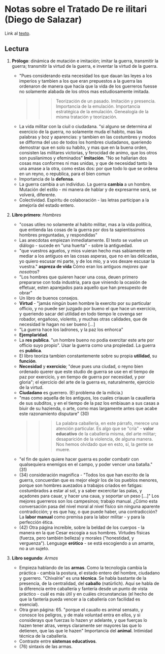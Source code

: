 # Notas sobre el Tratado De re ilitari (Diego de Salazar)
Link al [texto](http://babel.hathitrust.org/cgi/pt?id=ucm.5322481280).

## Lectura

1. __Prólogo__: dinámica de mutación e imitación; imitar la guerra, transmitir la guerra; transmitir la virtud de la guerra, e inventar la virtud de la guerra.

	- "Pues considerando esta necesidad los que dauan las leyes a los imperios y tambien a los que eran prepuestos a la guerra las ordenaron de manera que hacia que la vida de los guerreros fuesse no solamente alabada de los otros mas estudiosamente imitada.
		>>> Teorización de un pasado. Imitación y presencia. Importancia de la emulación. Importancia estratégica de la emulación.
		>>> Genealogía de la misma tratación y teorización.
	- La vida militar con la ciuil o ciudadana. "si alguno se determina al exercicio de la guerra, no solamente muda el habito, mas las palabras y boz y aparencias: y tambien en las costumbres y modos se difforma del uso de todos los hombres ciudadanos, queriendo demostrar que en solo su habito, y mas que en la buena orden, consisten las militares victorias, y ferocidad de animo, que los otros son pusilanimos y efeminados" __Imitación__. "No se hallarian dos cosas mas conformes ni mas unidas, y que de necesidad tanto la una amase a la otra, como estas dos: por que todo lo que se ordena en un reyno, o republica, para el bien comun
	- Importancia de la __defensa__.
	- La guerra cambia a un individuo. La guerra __cambia__ a un hombre. Mutación del estilo - mi manera de hablar y de expresarme será, se volverá, diferente.
	- Colectividad. Espíritu de colaboración - las letras participan a la amejoría del estado entero.

2. __Libro primero__: _Hombres_ 
	- "cosas utiles no solamente al habito militar, mas a la vida politica, que entienda las cosas de la guerra por dos ta sapientissimos hombres preguntadas, y respondidas"
	- Las anecdotas empiezan inmediatamente. El texto se vuelve un diálogo - sucede en "una huerta" - sobre la antiguedad.
	- "que vuestros aguelos, y mios vuieran hecho mas sabiamente en mediar a los antiguos en las cosas asperas, que no en las delicadas, yo quiero escusar mi parte, y de los mio, y a vos dexare escusar la vuestra." __aspreza de vida__ Cómo eran los antiguos _mejores que nosotros_?
	- "Los hombres que quieren hacer una cosa, deuen primero prepararse con toda industria, para que viniendo la ocasión de effetuar, esten aparejados para aquello que han presupesto de obrar"
	- Un libro de buenos consejos.
	- __Virtud__ - "jamás ningún buen hombre la exercito por su particular officio, y no puede ser juzgado por bueno el que hace un exercicio, y queriendo sacar del utilidad en todo tiempo le covenga ser robador, engañoso, violento, y muchas otras calidades, que de necesidad le hagan no ser bueno [...]
	- "La guerra hace los ladrones, y la paz los enhorca"
	- __Ejemplaridad__.
	- La __res publica__. "un hombre bueno no podia exercitar este arte por officio suyo propio". Usar la guerra como una propiedad. La guerra es __publica__.
	- El libro teoriza tambien constantemente sobre su propia __utilidad__, su __función__.
	- __Necesidad__ y __exercicio__; "deue pues una ciudad, o reyno bien ordenado querer que este studio de guerra se use en el tiempo de paz por exercicio, y en tiempo de guerra por necesidad, y por gloria"; el ejercicio del arte de la guerra es, naturalmente, ejercicio de la virtud.
	- __Ciudadano__ es guerrero. (El problema de la milicia.)
	- "mas como aquella de los antiguos, los cuales criauan la caualleria de sus subditos, y en el tiempo de la paz los embiauan a sus casas a biuir de su hazienda, o arte, como mas largamente antes que acabe este razonamiento disputare" (30)
		>>> La palabra caballería, en este párrafo, merece una atención particular. Es algo que se "cría" - __valor educativo__ de la caballería misma, del arte militar; desaparición de la violencia, de alguna manera. Nos hemos olvidado que en esto, sí, la gente se muere.
	- "el fin de quien quiere hacer guerra es poder combatir con qualsequiera enemigos en el campo, y poder vencer una batalla."  (31)
	- (34) consideración magnifica - "Todos los que han escrito de la guerra, concuerdan que es mejor elegir los de los pueblos menores, porque son hombres auezados a trabajos criados en fatigas: costumbrados a estar al sol, y a saber excercitar las palas, y açadones para cauar, y hacer una caua, y soportar un peso [...]" Los mejores guerreros son los campesinos; trabajo manual. ¿Cómo esta conversación pasa del nivel moral al nivel físico sin ninguna aparente contradicción; y es que hay, o que puede haber, una contradicción? La __labor manual__ como premisa para la labor militar - y para la perfección ética.
	- (42) Otra página increíble, sobre la beldad de los cuerpos - la manera en la que Cesar escogía a sus hombres. Virtudes físicas (fuerza, pero también belleza) y morales ("honestidad, y verguenza"). Lenguage __erótico__ - se está escogiendo a un amante, no a un sujeto.

3. __Libro segundo__: _Armas_
	- Empieza hablando de las __armas__. Como la tecnología cambia la práctica - cambia la postura, el estado entero del hombre, ciudadano y guerrero. "Chivalrie" es una __técnica__. Se habla bastante de la presencia, de la centralidad, del __caballo__ (natürlich). Aquí se habla de la diferencia entre caballería y fantería desde un punto de vista práctico - cuál es más útil y en cuáles circunstancias (el hecho de que la fantería pueda vencer a la caballería con facilidad es esencial).
	- Otra gran página: 65. "porque el cauallo es animal sensato, y conosce los peligros, y de mala voluntad entra en ellos, y si considerays que fuerzas lo hazen yr adelante, y que fuerças lo hazen tener atras, vereys claramente ser mayores las que lo detienen, que las que le hazen" Importancia del __animal__. Intimidad técnica de la caballería.
	- Contraste entre __sistemas educativos__.
	- (76) sintaxis de las armas.
